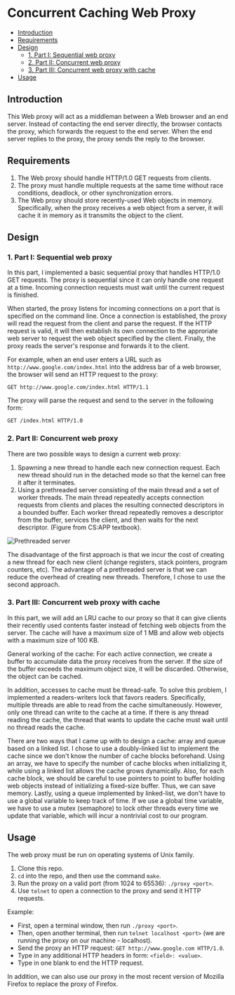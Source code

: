 # Concurrent Caching Web Proxy

  - [Introduction](#introduction)
  - [Requirements](#requirements)
  - [Design](#design)
    - [1. Part I: Sequential web proxy](#1-part-i-sequential-web-proxy)
    - [2. Part II: Concurrent web proxy](#2-part-ii-concurrent-web-proxy)
    - [3. Part III: Concurrent web proxy with cache](#3-part-iii-concurrent-web-proxy-with-cache)
  - [Usage](#usage)

## Introduction

This Web proxy will act as a middleman between a Web browser and an end server. Instead of contacting the end server directly, the browser contacts the proxy, which forwards the request to the end server. When the end server replies to the proxy, the proxy sends the reply to the browser.

## Requirements

1. The Web proxy should handle HTTP/1.0 GET requests from clients.
2. The proxy must handle multiple requests at the same time without race conditions, deadlock, or other synchronization errors.
3. The Web proxy should store recently-used Web objects in memory. Specifically, when the proxy receives a web object from a server, it will cache it in memory as it transmits the object to the client.

## Design

### 1. Part I: Sequential web proxy

In this part, I implemented a basic sequential proxy that handles HTTP/1.0 GET requests. The proxy is sequential since it can only handle one request at a time. Incoming connection requests must wait until the current request is finished.

When started, the proxy listens for incoming connections on a port that is specified on the command line. Once a connection is established, the proxy will read the request from the client and parse the request. If the HTTP request is valid, it will then establish its own connection to the approriate web server to request the web object specified by the client. Finally, the proxy reads the server's response and forwards it to the client.

For example, when an end user enters a URL such as ```http://www.google.com/index.html``` into the address bar of a web browser, the browser will send an HTTP request to the proxy:

```GET http://www.google.com/index.html HTTP/1.1```

The proxy will parse the request and send to the server in the following form:

```GET /index.html HTTP/1.0```

### 2. Part II: Concurrent web proxy

There are two possible ways to design a current web proxy:
1. Spawning a new thread to handle each new connection request. Each new thread should run in the detached mode so that the kernel can free it after it terminates.
2. Using a prethreaded server consisting of the main thread and a set of worker threads. The main thread repeatedly accepts connection requests from clients and places the resulting connected descriptors in a bounded buffer. Each worker thread repeatedly removes a descriptor from the buffer, services the client, and then waits for the next descriptor. (Figure from CS:APP textbook).

![Prethreaded server](images/prethreaded-server.png)

The disadvantage of the first approach is that we incur the cost of creating a new thread for each new client (change registers, stack pointers, program counters, etc). The advantage of a prethreaded server is that we can reduce the overhead of creating new threads. Therefore, I chose to use the second approach.

### 3. Part III: Concurrent web proxy with cache

In this part, we will add an LRU cache to our proxy so that it can give clients their recently used contents faster instead of fetching web objects from the server. The cache will have a maximum size of 1 MB and allow web objects with a maximum size of 100 KB.

General working of the cache: For each active connection, we create a buffer to accumulate data the proxy receives from the server. If the size of the buffer exceeds the maximum object size, it will be discarded. Otherwise, the object can be cached.

In addition, accesses to cache must be thread-safe. To solve this problem, I implemented a readers-writers lock that favors readers. Specifically, multiple threads are able to read from the cache simultaneously. However, only one thread can write to the cache at a time. If there is any thread reading the cache, the thread that wants to update the cache must wait until no thread reads the cache.

There are two ways that I came up with to design a cache: array and queue based on a linked list. I chose to use a doubly-linked list to implement the cache since we don't know the number of cache blocks beforehand. Using an array, we have to specify the number of cache blocks when initializing it, while using a linked list allows the cache grows dynamically. Also, for each cache block, we should be careful to use pointers to point to buffer holding web objects instead of initializing a fixed-size buffer. Thus, we can save memory. Lastly, using a queue implemented by linked-list, we don't have to use a global variable to keep track of time. If we use a global time variable, we have to use a mutex (semaphore) to lock other threads every time we update that variable, which will incur a nontrivial cost to our program.

## Usage

The web proxy must be run on operating systems of Unix family.

1. Clone this repo.
2. ```cd``` into the repo, and then use the command ```make```.
3. Run the proxy on a valid port (from 1024 to 65536): ```./proxy <port>```.
4. Use ```telnet``` to open a connection to the proxy and send it HTTP requests.

Example:
- First, open a terminal window, then run ```./proxy <port>```.
- Then, open another terminal, then run ```telnet localhost <port>``` (we are running the proxy on our machine - localhost).
- Send the proxy an HTTP request: ```GET http://www.google.com HTTP/1.0```.
- Type in any additional HTTP headers in form: ```<field>: <value>```.
- Type in one blank to end the HTTP request.

In addition, we can also use our proxy in the most recent version of Mozilla Firefox to replace the proxy of Firefox.